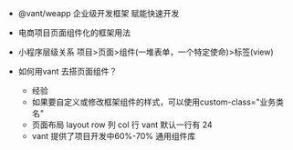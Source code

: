 - @vant/weapp
  企业级开发框架 
  赋能快速开发

- 电商项目页面组件化的框架用法
- 小程序层级关系
  项目>页面>组件(一堆表单，一个特定使命)>标签(view)
- 如何用vant 去搭页面组件？ 
   - 经验
   - 如果要自定义或修改框架组件的样式，可以使用custom-class="业务类名"
   - 页面布局 layout
     row 列   col 行
     vant  默认一行有  24
   - vant 提供了项目开发中60%-70%  通用组件库
   